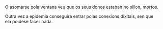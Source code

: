 O asomarse pola ventana veu que os seus donos estaban no sillon, mortos.

Outra vez a epidemia conseguira entrar polas conexions dixitais, sen que ela poidese facer nada.

